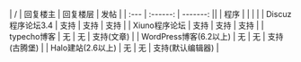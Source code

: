 | /    | 回复楼主 | 回复楼层 | 发帖 |
| :--- | :------: | -------: ||
| 程序              |          |          | |
| Discuz程序论坛3.4 |   支持   |     支持 | 支持 |
| Xiuno程序论坛 |   支持   |     支持 | 支持 |
| typecho博客 |   无   |     无 | 支持(文章) |
| WordPress博客(6.2以上) |   无   |     无 | 支持(古腾堡) |
| Halo建站(2.6以上) |   无   |     无 | 支持(默认编辑器) |